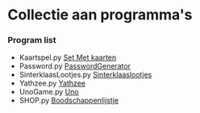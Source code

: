 # Collectie aan programma's

### Program list
- Kaartspel.py [Set Met kaarten](https://github.com/CodeAura/CollectionsTwo/blob/main/Kaartspel.py)
- Password.py [PasswordGenerator](https://github.com/CodeAura/CollectionsTwo/blob/main/Password.py)
- SinterklaasLootjes.py [Sinterklaaslootjes](https://github.com/CodeAura/CollectionsTwo/blob/main/SinterklaasLootjes.py)
- Yathzee.py [Yathzee](https://github.com/CodeAura/CollectionsTwo/blob/main/Yathzee.py)
- UnoGame.py [Uno](https://github.com/CodeAura/CollectionsTwo/blob/main/UnoGame.py)
- SHOP.py [Boodschappenlijstje](https://github.com/CodeAura/CollectionsTwo/blob/main/SHOP.py)
